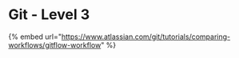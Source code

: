 # Git - Level 3

{% embed url="https://www.atlassian.com/git/tutorials/comparing-workflows/gitflow-workflow" %}



